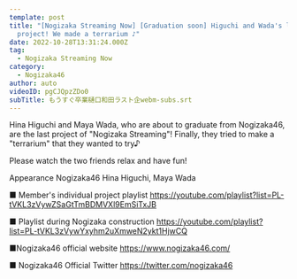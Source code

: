 ```yaml
---
template: post
title: "[Nogizaka Streaming Now] [Graduation soon] Higuchi and Wada's last
  project! We made a terrarium ♪"
date: 2022-10-28T13:31:24.000Z
tag:
  - Nogizaka Streaming Now
category:
  - Nogizaka46
author: auto
videoID: pgCJQpzZDo0
subTitle: もうすぐ卒業樋口和田ラスト企webm-subs.srt
---
```

Hina Higuchi and Maya Wada, who are about to graduate from Nogizaka46, are the last project of "Nogizaka Streaming"!
Finally, they tried to make a "terrarium" that they wanted to try♪

Please watch the two friends relax and have fun!

Appearance
Nogizaka46 Hina Higuchi, Maya Wada

■ Member's individual project playlist
https://youtube.com/playlist?list=PL-tVKL3zVywZSaGtTmBDMVXl9EmSiTxJB

■ Playlist during Nogizaka construction
https://youtube.com/playlist?list=PL-tVKL3zVywYxyhm2uXmweN2ykt1HjwCQ

■Nogizaka46 official website
https://www.nogizaka46.com/

■ Nogizaka46 Official Twitter
https://twitter.com/nogizaka46